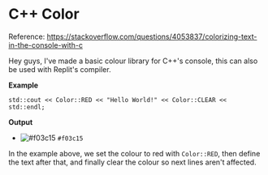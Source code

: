 # C++ Color

Reference: https://stackoverflow.com/questions/4053837/colorizing-text-in-the-console-with-c

Hey guys, I've made a basic colour library for C++'s console, this can also be used with Replit's compiler.

**Example**
```
std::cout << Color::RED << "Hello World!" << Color::CLEAR << std::endl;
```

**Output**
- ![#f03c15](https://via.placeholder.com/15/f03c15/000000?text=+) `#f03c15`


In the example above, we set the colour to red with ```Color::RED```, then define the text after that, and finally clear the colour so next lines aren't affected.